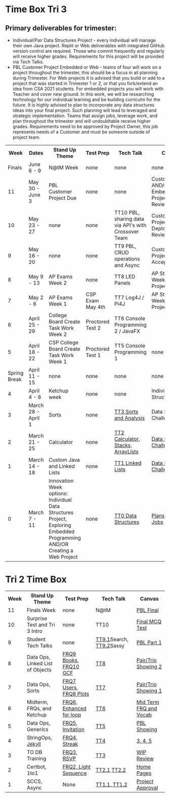 # Time Box Tri 3
## Primary deliverables for trimester:
* Individual/Pair Data Structures Project - every individual will manage their own Java project.  Replit or Web deliverables with integrated GitHub version control are required.  Those who commit frequently and regularly will receive higher grades.  Requirements for this project will be provided via Tech Talks.
* PBL Customer Project Embedded or Web - teams of four will work on a project throughout the trimester, this should be a focus in all planning during Trimester.  For Web projects it is advised that you build or add to a project that was started in Trimester 1 or 2, or that you fork/extend an idea from CSA 2021 students.  For embedded projects you will work with Teacher and cover new ground.   In this work, we will be researching technology for our individual learning and be building curriculm for the future.   It is highly advised to plan to incorporate any data structures ideas into your final project.  Such planning will lead to leveraged and strategic implementation.  Teams that assign jobs, leverage work, and plan throughout the trimester and will undoubltable receive higher grades.  Requirements need to be approved by Project Owner, this job represents needs of a Customer and must be someone outside of project team.

<table>
   <tr>
    <th>Week</th>
    <th>Dates</th>
    <th>Stand Up Theme</th>
    <th>Test Prep</th>
    <th>Tech Talk</th>
    <th>Canvas</th>
   </tr>
   
   <tr>
    <td>Finals</td>
    <td>June 6 - 9</td>
    <td>N@tM Week</td>
    <td>none</td>
    <td>none</td>
    <td>none</td>
   </tr>
   
   <tr>
    <td>11</td>
    <td>May 30 - June 3</td>
    <td>PBL Customer Project Due</td>
    <td>none</td>
    <td>none</td>
    <td>Customer AND/OR Embedded Project Final Review</td>
   </tr>
   
   <tr>
    <td>10</td>
    <td>May 23 - 27</td>
    <td>none</td>
    <td>none</td>
    <td>TT10 PBL, sharing data via API's with Crossover Team</td>
    <td>Customer Project Deployment Review</td>
   </tr>
   
   <tr>
    <td>9</td>
    <td>May 16 - 20</td>
    <td>none</td>
    <td>none</td>
    <td>TT9 PBL, CRUD operations and Async</td>
    <td>Customer Project Feature Acceptance</td>
   </tr>
   
   <tr>
    <td>8</td>
    <td>May 9 - 13</td>
    <td>AP Exams Week 2</td>
    <td>none</td>
    <td>TT8 LED Panels</td>
    <td>AP Study Week/Customer Project Coding</td>
   </tr>
   
   <tr>
    <td>7</td>
    <td>May 2 - 6</td>
    <td>AP Exams Week 1</td>
    <td>CSP Exam May 4th</td>
    <td>TT7 Log4J / Pi4J</td>
    <td>AP Study Week/Customer Project Coding</td>
   </tr>
   
   <tr>
    <td>6</td>
    <td>April 25 - 29</td>
    <td>College Board Create Task Work Week 2</td>
    <td>Proctored Test 2</td>
    <td>TT6 Console Programming 2 / JavaFX</td>
    <td></td>
   </tr>
   
   <tr>
    <td>5</td>
    <td>April 18 - 22</td>
    <td>CSP College Board Create Task Work Week 1</td>
    <td>Proctored Test 1</td>
    <td>TT5 Console Programming 1</td>
    <td>none</td>
   </tr>
   
   <tr>
    <td>Spring Break</td>
    <td>April 11 - 15</td>
    <td>none</td>
    <td>none</td>
    <td>none</td>
    <td>none</td>
   </tr>
   
   <tr>
    <td>4</td>
    <td>April 4 - 8</td>
    <td>Ketchup week</td>
    <td>none</td>
    <td>none</td>
    <td>Individual Data Structures Final</td>
   </tr>
   
   <tr>
    <td>3</td>
    <td>March 28 - April 1</td>
    <td>Sorts</td>
    <td>none</td>
    <td><a href="https://github.com/nighthawkcoders/nighthawk_csa/wiki/Tri-3:-Tech-Talk-3:-Sorts">TT3 Sorts and Analysis</a></td>
    <td>Data Structures Challenge 3</td>
   </tr>

   <tr>
    <td>2</td>
    <td>March 21 - 25</td>
    <td>Calculator</td>
    <td>none</td>
    <td><a href="https://github.com/nighthawkcoders/nighthawk_csa/wiki/Tri-3:-Tech-Talk-2:-Calculator">TT2 Calculator, Stacks, ArrayLists</a></td>
    <td><a href="https://poway.instructure.com/courses/112339/assignments/2063677">Data Structures Challenge 2</a></td>
   </tr>
   
   <tr>
    <td>1</td>
    <td>March 14 - 18</td>
    <td>Custom Java and Linked Lists</td>
    <td>none</td>
    <td><a href="https://github.com/nighthawkcoders/nighthawk_csa/wiki/Tri-3:-Tech-Talk-1:-Linked-Lists-Part-2">TT1 Linked Lists</a></td>
    <td><a href="https://poway.instructure.com/courses/112339/assignments/2058316">Data Structures Challenge 1</a></td>
   </tr>
   
   <tr>
    <td>0</td>
    <td>March 7 - 11</td>
    <td>Innovation Week options: Individual Data Structures Project, Exploring Embedded Programming AND/OR Creating a Web Project</td>
    <td>none</td>
    <td><a href="https://github.com/nighthawkcoders/nighthawk_csa/wiki/Tri-3:-Tech-Talk-0---Data-Structures">TT0 Data Structures</a></td>
    <td><a href="https://poway.instructure.com/courses/112339/assignments/2043641">Plans, Team, Jobs</a></td>
   </tr>
</table>


# Tri 2 Time Box

<table>
  <tr>
    <th>Week</th>
    <th>Stand Up Theme</th>
    <th>Test Prep</th>
    <th>Tech Talk</th>
    <th>Canvas</th>
  </tr>
  
  <tr>
    <td>11</td>
    <td>Finals Week</td>
    <td>none</td>
    <td>N@tM</td>
    <td><a href="https://poway.instructure.com/courses/112428/assignments/2017440">PBL Final</a></td>
  </tr>
  
  <tr>
    <td>10</td>
    <td>Surprise Test and Tri 3 Intro</td>
    <td>none</td>
    <td>TT10</td>
    <td><a href="https://poway.instructure.com/courses/112428/assignments/2017439">Final MCQ Test</a></td>
  </tr>
  
  <tr>
    <td>9</td>
    <td>Student Tech Talks</td>
    <td>none</td>
    <td><a href="https://github.com/nighthawkcoders/nighthawk_csa/wiki/Tri-2:-Tech-Talk-9.1---Google-Search">TT9.1</a>Search, <a href="https://github.com/nighthawkcoders/nighthawk_csa/wiki/Tri-2:-Tech-Talk-9.2-Sassy">TT9.2</a>Sassy</td>
    <td><a href="https://poway.instructure.com/courses/112428/assignments/2017438">PBL Part 1</a></td>
  </tr>
  
  <tr>
    <td>8</td>
    <td>Data Ops, Linked List of Objects</td>
    <td><a href="https://apclassroom.collegeboard.org/8/assignments?quizId=589751&status=all-assigned">FRQ9 Books</a>, <a href="https://apclassroom.collegeboard.org/8/assignments?quizId=589756&status=all-assigned">FRQ10 GCF</a></td>
    <td><a href="https://github.com/nighthawkcoders/nighthawk_csa/wiki/Tri-2:-Tech-Talk-8:-Linked-Lists,-Queues,-Stacks">TT8</a></td>
    <td><a href="https://poway.instructure.com/courses/112428/assignments/2009100">Pair/Trio Showing 2</a></td>
  </tr>
  
  <tr>
    <td>7</td>
    <td>Data Ops, Sorts</td>
    <td><a href="https://apclassroom.collegeboard.org/8/assignments?quizId=589742&status=all-assigned">FRQ7 Users</a>, <a href="https://apclassroom.collegeboard.org/8/assignments?quizId=589746&status=all-assigned">FRQ8 Plots</a></td>
    <td><a href="https://github.com/nighthawkcoders/nighthawk_csa/wiki/Tri-2:-Tech-Talk-7-Sorts">TT7</a></td>
    <td><a href="https://poway.instructure.com/courses/112428/assignments/2009099">Pair/Trio Showing 1</a></td>
  </tr>
  
  <tr>
    <td>6</td>
    <td>Midterm, FRQs, and Ketchup</td>
    <td><a href="https://apclassroom.collegeboard.org/8/assignments?quizId=589737&status=all-assigned">FRQ6, Enhanced for loop</a></td>
    <td><a href="https://github.com/nighthawkcoders/nighthawk_csa/wiki/Tri-2:-Tech-Talk-6-FRQs-and-Vocab">TT6</a></td>
    <td><a href="https://poway.instructure.com/courses/112428/assignments/1995326">Mid Term FRQ and Vocab</a></td>
  </tr>
  
  <tr>
    <td>5</td>
    <td>Data Ops, Generics</td>
    <td><a href="https://apclassroom.collegeboard.org/8/assignments?quizId=589731">FRQ5, Invitation</a></td>
    <td><a href="https://github.com/nighthawkcoders/nighthawk_csa/wiki/Tri-2:-Tech-Talk-5-Data-Ops">TT5</a></td>
     <td><a href="https://poway.instructure.com/courses/112428/assignments/1967729">PBL Showing</a></td>
  </tr>
  <tr>
    <td>4</td>
    <td>StringOps, <a href="https://github.com/nighthawkcoders/nighthawk_csp/wiki/GitHub-Pages-and-Jekyll">Jekyll</a></td>
    <td><a href="https://apclassroom.collegeboard.org/8/assignments?quizId=589725">FRQ4, Streak</a></td>
    <td><a href="https://github.com/nighthawkcoders/nighthawk_csa/wiki/Tri-2:-Tech-Talk-4---String-Ops">TT4</a> </td>
    <td><a href="https://poway.instructure.com/courses/112428/assignments/1956807">3, 4, 5</a></td>
  </tr>
<tr>
    <td>3</td>
    <td>TO DB Training</td>
    <td><a href="https://apclassroom.collegeboard.org/8/assignments?quizId=589719">FRQ3, RSVP</a></td>
    <td><a href="">TT3</a></td>
    <td><a href="https://poway.instructure.com/courses/112435/assignments/1943665">WIP Review</a></td>
  </tr>
  <tr>
    <td>2</td>
    <td>Certbot, 1to1</td>
    <td><a href="https://apclassroom.collegeboard.org/8/assignments?quizId=589714">FRQ2, Light Sequence</a></td>
    <td><a href="">TT2.1</a> <a href="">TT2.2</a></td>
    <td><a href="https://poway.instructure.com/courses/112428/assignments/1943654">Home Pages</a></td>
  </tr>
  <tr>
    <td>1</td>
    <td>SCCS, Async</td>
    <td>None</td>
    <td><a href="https://github.com/nighthawkcoders/nighthawk_csa/wiki/Tri-2:-Tech-Talk-1.1---Organizing--Bootstrap-Files,-Templates-layouts,-and-Sassy">TT1.1, </a> <a href="">TT1.2</a></td>
    <td><a href="https://poway.instructure.com/courses/112428/assignments/1943429">Project Approval</a></td>
  </tr>
</table>
